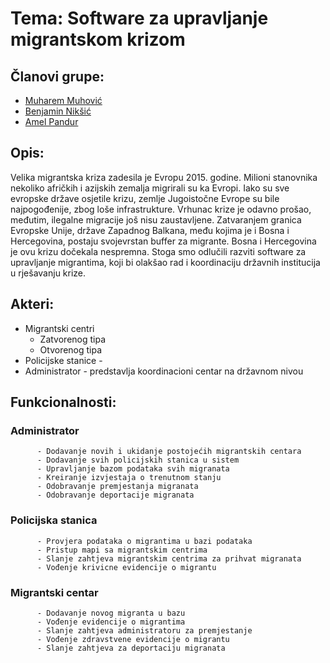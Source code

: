 # Tema: Software za upravljanje migrantskom krizom

## Članovi grupe: 
   
   - [Muharem Muhović](https://github.com/mmuhovic2)
   - [Benjamin Nikšić](https://github.com/bniksic1)
   - [Amel Pandur](https://github.com/apandur1)

## Opis:

Velika migrantska kriza zadesila je Evropu 2015. godine. Milioni stanovnika nekoliko afričkih i azijskih zemalja migrirali su ka Evropi. Iako su sve evropske države osjetile krizu, zemlje Jugoistočne Evrope su bile najpogođenije, zbog loše infrastrukture. Vrhunac krize je odavno prošao, međutim, ilegalne migracije još nisu zaustavljene. Zatvaranjem granica Evropske Unije, države Zapadnog Balkana, među kojima je i Bosna i Hercegovina, postaju svojevrstan buffer za migrante. Bosna i Hercegovina je ovu krizu dočekala nespremna. Stoga smo odlučili razviti software za upravljanje migrantima, koji bi olakšao rad i koordinaciju državnih institucija u rješavanju krize.

## Akteri: 
   
  - Migrantski centri
      - Zatvorenog tipa
      - Otvorenog tipa
  - Policijske stanice - 
  - Administrator - predstavlja koordinacioni centar na državnom nivou

## Funkcionalnosti:
   
   ### Administrator
      
          - Dodavanje novih i ukidanje postojećih migrantskih centara
          - Dodavanje svih policijskih stanica u sistem
          - Upravljanje bazom podataka svih migranata
          - Kreiranje izvjestaja o trenutnom stanju
          - Odobravanje premjestanja migranata
          - Odobravanje deportacije migranata
   
   ### Policijska stanica      
         
          - Provjera podataka o migrantima u bazi podataka
          - Pristup mapi sa migrantskim centrima 
          - Slanje zahtjeva migrantskim centrima za prihvat migranata 
          - Vođenje krivicne evidencije o migrantu
   
   ### Migrantski centar 
    
          - Dodavanje novog migranta u bazu 
          - Vođenje evidencije o migrantima
          - Slanje zahtjeva administratoru za premjestanje 
          - Vođenje zdravstvene evidencije o migrantu
          - Slanje zahtjeva za deportaciju migranata 
          
